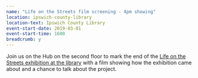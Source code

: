 ```yaml
---
name: "Life on the Streets film screening - 4pm showing"
location: ipswich-county-library
location-text: Ipswich County Library
event-start-date: 2019-03-01
event-start-time: 1600
breadcrumb: y
---
```


Join us on the Hub on the second floor to mark the end of the [Life on the Streets exhibition at the library](/news/life-on-the-streets/) with a film showing how the exhibition came about and a chance to talk about the project.
